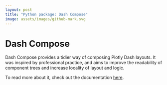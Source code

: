 ```yaml
---
layout: post
title: "Python package: Dash Compose"
image: assets/images/github-mark.svg
---
```


# Dash Compose

Dash Compose provides a tidier way of composing Plotly Dash layouts.
It was inspired by professional practice, and aims to improve the readability of component trees and increase locality of layout and logic.

To read more about it, check out the documentation [here](https://wiseideas.au/dash-compose/).
